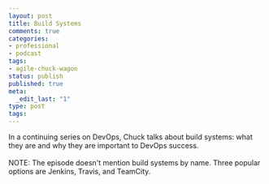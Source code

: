 ```yaml
---
layout: post
title: Build Systems
comments: true
categories:
- professional
- podcast
tags:
- agile-chuck-wagon
status: publish
published: true
meta:
  _edit_last: "1"
type: post
tags:
---
```

<p>In a continuing series on DevOps, Chuck talks about build systems: what they are and why they are important to DevOps success.<br><br>NOTE: The episode doesn't mention build systems by name. Three popular options are Jenkins, Travis, and TeamCity.</p>